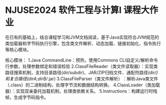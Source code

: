 # NJUSE2024 软件工程与计算Ⅰ 课程大作业

在已有的基础上，结合课程学习和JVM文档阅读，基于Java实现符合JVM规范的类加载器和字节码执行引擎，包含类文件解析、动态加载、链接初始化、指令执行等核心模块。

核心模块：
1.Java CommandLine：预热，使用Commons CLI自定义/解析命令行参数，处理参数绑定和错误校验 
2.ClassFileReader（类文件读取器）：实现类路径搜索机制，支持目录路径(dir/subdir)、JAR/ZIP归档文件、通配符路径(dir/*)和复合路径(dirA;dirB/*.jar)
3.ClassFileParser（类文件解析）​：解析Java类文件（.class）的二进制结构，处理字节流和数据结构转换。
4.ClassLoader（类加载器）：实现双亲委托加载机制，处理类依赖关系。
5.Instructions：构建运行时栈帧，生成字节码指令。

